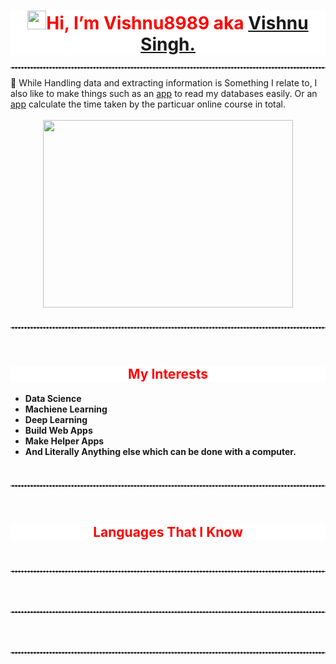 # <div style="color:red;background:white;text-align:center"> <img src="https://emojis.slackmojis.com/emojis/images/1588177020/8809/wave_hello.gif?1588177020" width="30" height = "30">Hi, I’m Vishnu8989 aka <a href="https://www.linkedin.com/in/vishnu-singh-5b6859196/">Vishnu Singh.</a></div>

<hr style="border-top: 1px dashed white;border-bottom: 1px dashed white;">
👀 While Handling data and extracting information is Something I relate to, I also like to make things such as an <a href="https://github.com/Vishnu8989/MYSQL-Database-Viewer">app</a> to read my databases easily. Or an <a href="https://github.com/Vishnu8989/Python-Mini-Projects/tree/master/Time%20Adder">app</a> calculate the time taken by the particuar online course in total.
<br>
<br>
<center><img src='./src/giphy.gif' height = 300px width=400px></center>

<br>
<hr style="border-top: 1px dashed white;border-bottom: 1px dashed white;">
<br>

## <div style="color:red;background:white;text-align:center"> My Interests</div>

- <b>Data Science
- Machiene Learning
- Deep Learning
- Build Web Apps
- Make Helper Apps
- And Literally Anything else which can be done with a computer.</b>

<br>
<hr style="border-top: 1px dashed white;border-bottom: 1px dashed white;">
<br>

## <div style="color:red;background:white;text-align:center"> Languages That I Know</div>

<br>
<hr style="border-top: 1px dashed white;border-bottom: 1px dashed white;">
<br>
<br>
<hr style="border-top: 1px dashed white;border-bottom: 1px dashed white;">
<br>
<br>
<hr style="border-top: 1px dashed white;border-bottom: 1px dashed white;">
<br>
